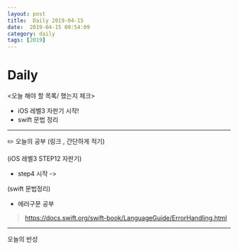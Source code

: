 ```yaml
---
layout: post
title:  Daily 2019-04-15
date:  2019-04-15 09:54:09
category: daily
tags: [2019]
---
```


# Daily

<오늘 해야 할 목록/ 했는지 체크>

- iOS 레벨3 자판기 시작!
- swift 문법 정리

------

✏️ 오늘의 공부 (링크 , 간단하게 적기)

(iOS 레벨3  STEP12 자판기)

- step4 시작 ->

(swift 문법정리)

- 에러구문 공부

> https://docs.swift.org/swift-book/LanguageGuide/ErrorHandling.html

------

오늘의 반성

> 